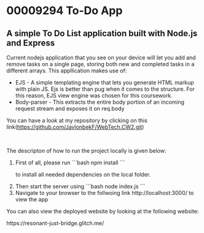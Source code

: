 # 00009294 To-Do App

<h2> A simple To Do List application built with Node.js and Express</h2>

<p> Current nodejs application that you see on your device will let you add and remove tasks on a single page, storing both new and completed tasks in a different arrays. This appllication makes use of: </p>

<ul>
<li> EJS - A simple templating engine that lets you generate HTML markup with plain JS. Ejs is better than pug when it comes to the structure. For this reason, EJS view engine was chosen for this coursework.</li>

<li> Body-parser - This extracts the entire body portion of an incoming request stream and exposes it on req.body </li>
</ul>

You can have a look at my repository by clicking on this link(https://github.com/JavlonbekF/WebTech.CW2.git)

<br>

<p> The descripton of how to run the project locally is given below: </p>

<ol>
<li> First of all, please run 
```bash 
npm install
```

to install all needed dependencies on the local folder.</li>

<li> Then start the server using  
```bash
node index.js
```
 </li>

<li> Navigate to your browser to the follwoing link http://localhost:3000/  to view the app </li>
</ol>

<p> You can also view the deployed website by looking at the following website:  </p>
https://resonant-just-bridge.glitch.me/
